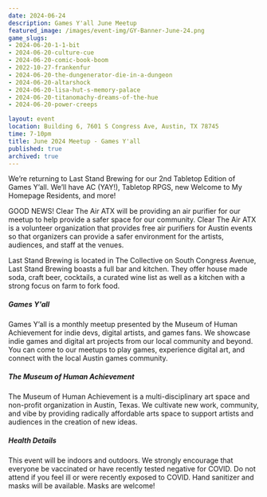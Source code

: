```yaml
---
date: 2024-06-24
description: Games Y'all June Meetup
featured_image: /images/event-img/GY-Banner-June-24.png
game_slugs:
- 2024-06-20-1-1-bit
- 2024-06-20-culture-cue
- 2024-06-20-comic-book-boom
- 2022-10-27-frankenfur
- 2024-06-20-the-dungenerator-die-in-a-dungeon
- 2024-06-20-altarshock
- 2024-06-20-lisa-hut-s-memory-palace
- 2024-06-20-titanomachy-dreams-of-the-hue
- 2024-06-20-power-creeps

layout: event
location: Building 6, 7601 S Congress Ave, Austin, TX 78745
time: 7-10pm
title: June 2024 Meetup - Games Y'all
published: true
archived: true
---
```


We’re returning to Last Stand Brewing for our 2nd Tabletop Edition of Games Y’all. We’ll have AC (YAY!), Tabletop RPGS, new Welcome to My Homepage Residents, and more!
  
GOOD NEWS! Clear The Air ATX will be providing an air purifier for our meetup to help provide a safer space for our community. Clear The Air ATX is a volunteer organization that provides free air purifiers for Austin events so that organizers can provide a safer environment for the artists, audiences, and staff at the venues.
  
Last Stand Brewing is located in The Collective on South Congress Avenue, Last Stand Brewing boasts a full bar and kitchen. They offer house made soda, craft beer, cocktails, a curated wine list as well as a kitchen with a strong focus on farm to fork food.

##### Games Y'all

Games Y’all is a monthly meetup presented by the Museum of Human Achievement for indie devs, digital artists, and games fans. We showcase indie games and digital art projects from our local community and beyond. You can come to our meetups to play games, experience digital art, and connect with the local Austin games community.

##### The Museum of Human Achievement

The Museum of Human Achievement is a multi-disciplinary art space and non-profit organization in Austin, Texas. We cultivate new work, community, and vibe by providing radically affordable arts space to support artists and audiences in the creation of new ideas.

##### Health Details

This event will be indoors and outdoors. We strongly encourage that everyone be vaccinated or have recently tested negative for COVID. Do not attend if you feel ill or were recently exposed to COVID. Hand sanitizer and masks will be available. Masks are welcome!
